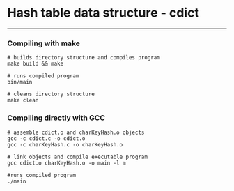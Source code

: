 # Hash table data structure - **cdict**
----

### Compiling with make

```shell
# builds directory structure and compiles program
make build && make

# runs compiled program
bin/main

# cleans directory structure
make clean
```


### Compiling directly with GCC

```shell
# assemble cdict.o and charKeyHash.o objects
gcc -c cdict.c -o cdict.o
gcc -c charKeyHash.c -o charKeyHash.o

# link objects and compile executable program
gcc cdict.o charKeyHash.o -o main -l m

#runs compiled program
./main
```

